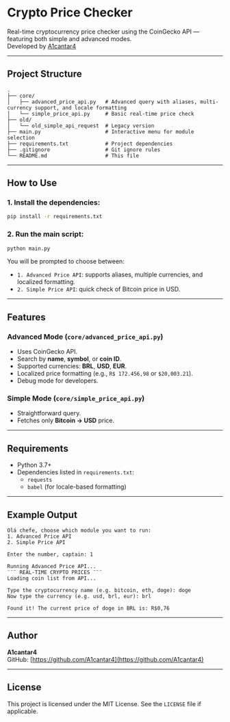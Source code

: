 # Crypto Price Checker

Real-time cryptocurrency price checker using the CoinGecko API — featuring both simple and advanced modes.  
Developed by [A1cantar4](https://github.com/A1cantar4)

---

## Project Structure

```
.
├── core/
│   ├── advanced_price_api.py   # Advanced query with aliases, multi-currency support, and locale formatting
│   └── simple_price_api.py     # Basic real-time price check
├── old/
│   └── old_simple_api_request  # Legacy version
├── main.py                     # Interactive menu for module selection
├── requirements.txt            # Project dependencies
├── .gitignore                  # Git ignore rules
└── README.md                   # This file
```

---

## How to Use

### 1. Install the dependencies:
```bash
pip install -r requirements.txt
```

### 2. Run the main script:
```bash
python main.py
```

You will be prompted to choose between:

- `1. Advanced Price API`: supports aliases, multiple currencies, and localized formatting.
- `2. Simple Price API`: quick check of Bitcoin price in USD.

---

## Features

### Advanced Mode (`core/advanced_price_api.py`)
- Uses CoinGecko API.
- Search by **name**, **symbol**, or **coin ID**.
- Supported currencies: **BRL**, **USD**, **EUR**.
- Localized price formatting (e.g., `R$ 172.456,98` or `$20,003.21`).
- Debug mode for developers.

### Simple Mode (`core/simple_price_api.py`)
- Straightforward query.
- Fetches only **Bitcoin → USD** price.

---

## Requirements

- Python 3.7+
- Dependencies listed in `requirements.txt`:
  - `requests`
  - `babel` (for locale-based formatting)

---

## Example Output

```
Olá chefe, choose which module you want to run: 
1. Advanced Price API
2. Simple Price API

Enter the number, captain: 1

Running Advanced Price API...
¨¨¨ REAL-TIME CRYPTO PRICES ¨¨¨
Loading coin list from API...

Type the cryptocurrency name (e.g. bitcoin, eth, doge): doge
Now type the currency (e.g. usd, brl, eur): brl

Found it! The current price of doge in BRL is: R$0,76
```

---

## Author

**A1cantar4**  
GitHub: [https://github.com/A1cantar4](https://github.com/A1cantar4)

---

## License

This project is licensed under the MIT License. See the `LICENSE` file if applicable.